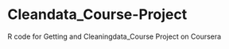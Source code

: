 Cleandata_Course-Project
========================

R code for Getting and Cleaningdata_Course Project on Coursera

